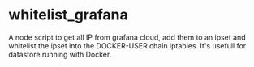 # whitelist_grafana

A node script to get all IP from grafana cloud, add them to an ipset and whitelist the ipset into the DOCKER-USER chain iptables. It's usefull for datastore running with Docker.
